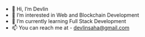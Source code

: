 - 👋 Hi, I’m Devlin
- 👀 I’m interested in Web and Blockchain Development
- 🌱 I’m currently learning Full Stack Development
- 📫 You can reach me at - devlinsaha@gmail.com

<!---
Delpha05/Delpha05 is a ✨ special ✨ repository because its `README.md` (this file) appears on your GitHub profile.
You can click the Preview link to take a look at your changes.
--->
